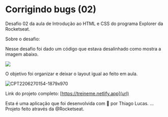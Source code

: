 # Corrigindo bugs (02)

Desafio 02 da aula de Introdução ao HTML e CSS do programa Explorer da Rocketseat.

Sobre o desafio:

Nesse desafio foi dado um código que estava desalinhado como mostra a imagem abaixo.

<img src="https://efficient-sloth-d85.notion.site/image/https%3A%2F%2Fs3-us-west-2.amazonaws.com%2Fsecure.notion-static.com%2Fb447a15f-34cc-4490-9188-8e640f02e3c4%2FUntitled.png?table=block&id=6733d759-a003-4cf2-80e0-909a15bc8a21&spaceId=08f749ff-d06d-49a8-a488-9846e081b224&width=2000&userId=&cache=v2"/>

O objetivo foi organizar e deixar o layout igual ao feito em aula.

![CPT2206270154-1879x970](https://user-images.githubusercontent.com/65739291/175862910-695dca1d-ba68-48e7-89df-5dfc7038ad01.gif)

Link do projeto completo: [https://treineme.netlify.app](url)

Esta é uma aplicação que foi desenvolvida com 💜 por Thiago Lucas. ... Projeto feito através da @Rocketseat.
